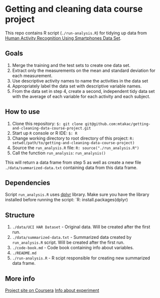 # Getting and cleaning data course project

This repo contains R script (`./run-analysis.R`) for tidying up data from 
[Human Activity Recognition Using Smartphones Data Set](http://archive.ics.uci.edu/ml/datasets/Human+Activity+Recognition+Using+Smartphones).

## Goals
1. Merge the training and the test sets to create one data set.
2. Extract only the measurements on the mean and standard deviation for each measurement.
3. Use descriptive activity names to name the activities in the data set
4. Appropriately label the data set with descriptive variable names.
5. From the data set in step 4, create a second, independent tidy data set with the average 
of each variable for each activity and each subject.

## How to use
1. Clone this repository: `$: git clone git@github.com:mtakac/getting-and-cleaning-data-course-project.git`
2. Start up `R` console or R IDE: `$: R`
3. Change working directory to root directory of this project: `R: setwd(/path/to/getting-and-cleaning-data-course-project)`
4. Source the `run_analysis.R` file: `R: source("./run_analysis.R")`
5. Call the function `run_analysis`: `run_analysis()`

This will return a data frame from step 5 as well as create a new file `./data/summarized-data.txt` containing data
from this data frame.

## Dependencies
Script `run_analysis.R` uses [dplyr](https://github.com/tidyverse/dplyr) library. Make sure you have the library
installed before running the script: `R: install.packages(dplyr)

## Structure
1. `./data/UCI HAR Dataset` - Original data. Will be created after the first run.
2. `./data/summarized-data.txt` - Summarized data created by `run_analysis.R` script. Will be created after the first run.
3. `./code-book.md` - Code book containing info about variables.
4. `./README.md`
5. `./run-analysis.R` - R scipt responsible for creating new summarized data frame.

## More info
[Project site on Coursera](https://www.coursera.org/learn/data-cleaning/peer/FIZtT/getting-and-cleaning-data-course-project)
[Info about experiment](http://archive.ics.uci.edu/ml/datasets/Human+Activity+Recognition+Using+Smartphones)

